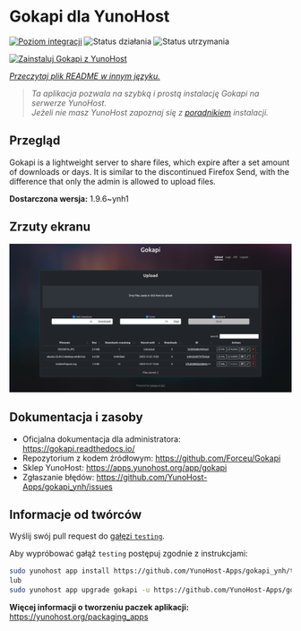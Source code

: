 <!--
To README zostało automatycznie wygenerowane przez <https://github.com/YunoHost/apps/tree/master/tools/readme_generator>
Nie powinno być ono edytowane ręcznie.
-->

# Gokapi dla YunoHost

[![Poziom integracji](https://apps.yunohost.org/badge/integration/gokapi)](https://ci-apps.yunohost.org/ci/apps/gokapi/)
![Status działania](https://apps.yunohost.org/badge/state/gokapi)
![Status utrzymania](https://apps.yunohost.org/badge/maintained/gokapi)

[![Zainstaluj Gokapi z YunoHost](https://install-app.yunohost.org/install-with-yunohost.svg)](https://install-app.yunohost.org/?app=gokapi)

*[Przeczytaj plik README w innym języku.](./ALL_README.md)*

> *Ta aplikacja pozwala na szybką i prostą instalację Gokapi na serwerze YunoHost.*  
> *Jeżeli nie masz YunoHost zapoznaj się z [poradnikiem](https://yunohost.org/install) instalacji.*

## Przegląd

Gokapi is a lightweight server to share files, which expire after a set amount of downloads or days. It is similar to the discontinued Firefox Send, with the difference that only the admin is allowed to upload files.

**Dostarczona wersja:** 1.9.6~ynh1

## Zrzuty ekranu

![Zrzut ekranu z Gokapi](./doc/screenshots/screenshot.png)

## Dokumentacja i zasoby

- Oficjalna dokumentacja dla administratora: <https://gokapi.readthedocs.io/>
- Repozytorium z kodem źródłowym: <https://github.com/Forceu/Gokapi>
- Sklep YunoHost: <https://apps.yunohost.org/app/gokapi>
- Zgłaszanie błędów: <https://github.com/YunoHost-Apps/gokapi_ynh/issues>

## Informacje od twórców

Wyślij swój pull request do [gałęzi `testing`](https://github.com/YunoHost-Apps/gokapi_ynh/tree/testing).

Aby wypróbować gałąź `testing` postępuj zgodnie z instrukcjami:

```bash
sudo yunohost app install https://github.com/YunoHost-Apps/gokapi_ynh/tree/testing --debug
lub
sudo yunohost app upgrade gokapi -u https://github.com/YunoHost-Apps/gokapi_ynh/tree/testing --debug
```

**Więcej informacji o tworzeniu paczek aplikacji:** <https://yunohost.org/packaging_apps>
